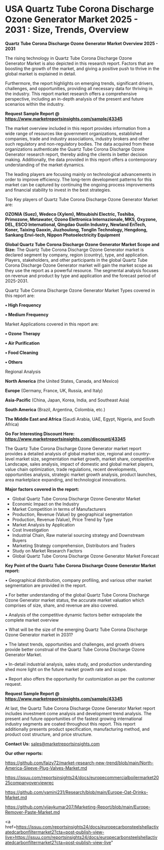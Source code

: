 # USA Quartz Tube Corona Discharge Ozone Generator Market 2025 - 2031 : Size, Trends, Overview

<Strong> Quartz Tube Corona Discharge Ozone Generator Market Overview 2025 - 2031</strong>

The rising technology in Quartz Tube Corona Discharge Ozone Generator Market is also depicted in this research report. Factors that are boosting the growth of the market, and giving a positive push to thrive in the global market is explained in detail.

Furthermore, the report highlights on emerging trends, significant drivers, challenges, and opportunities, providing all necessary data for thriving in the industry. This report market research offers a comprehensive perspective, including an in-depth analysis of the present and future scenarios within the industry.

<strong>Request Sample Report @ <a href=https://www.marketreportsinsights.com/sample/43345>https://www.marketreportsinsights.com/sample/43345</a></strong>

The market overview included in this report provides information from a wide range of resources like government organizations, established companies, trade and industry associations, industry brokers and other such regulatory and non-regulatory bodies. The data acquired from these organizations authenticate the Quartz Tube Corona Discharge Ozone Generator research report, thereby aiding the clients in better decision making. Additionally, the data provided in this report offers a contemporary understanding of the market dynamics.

The leading players are focusing mainly on technological advancements in order to improve efficiency. The long-term development patterns for this market can be captured by continuing the ongoing process improvements and financial stability to invest in the best strategies.

Top Key players of Quartz Tube Corona Discharge Ozone Generator Market are:

<strong>OZONIA (Suez), Wedeco (Xylem), Mitsubishi Electric, Toshiba, Primozone, Metawater, Ozono Elettronica Internazionale, MKS, Oxyzone, DEL, ESCO lnternational, Qingdao Guolin Industry, Newland EnTech, Koner, Taixing Gaoxin, Jiuzhoulong, Tonglin Technology, Hengdong, Sankang Envi-tech, Nippon Photoelectricity Equipment</strong>

<strong><b>Global Quartz Tube Corona Discharge Ozone Generator Market Scope and Size:</b></strong>
The Quartz Tube Corona Discharge Ozone Generator market is declared segment by company, region (country), type, and application. Players, stakeholders, and other participants in the global Quartz Tube Corona Discharge Ozone Generator market will gain the market scope as they use the report as a powerful resource. The segmental analysis focuses on revenue and product by type and application and the forecast period of 2025-2031.

Quartz Tube Corona Discharge Ozone Generator Market Types covered in this report are:

<strong>•  High Frequency

•  Medium Frequency</strong>

Market Applications covered in this report are:

<strong>•  Ozone Therapy

•  Air Purification

•  Food Cleaning

•  Others</strong> 

Regional Analysis

<strong>North America</strong> (the United States, Canada, and Mexico)

<strong>Europe</strong> (Germany, France, UK, Russia, and Italy)

<strong>Asia-Pacific</strong> (China, Japan, Korea, India, and Southeast Asia)

<strong>South America</strong> (Brazil, Argentina, Colombia, etc.)

<strong>The Middle East and Africa</strong> (Saudi Arabia, UAE, Egypt, Nigeria, and South Africa)

<strong>Go For Interesting Discount Here: <a href=https://www.marketreportsinsights.com/discount/43345>https://www.marketreportsinsights.com/discount/43345</a></strong>

The Quartz Tube Corona Discharge Ozone Generator market report provides a detailed analysis of global market size, regional and country-level market size, segmentation market growth, market share, competitive Landscape, sales analysis, impact of domestic and global market players, value chain optimization, trade regulations, recent developments, opportunities analysis, strategic market growth analysis, product launches, area marketplace expanding, and technological innovations.

<strong><b>Major factors covered in the report:</b></strong>
<ul>
  <li>Global Quartz Tube Corona Discharge Ozone Generator Market </li>
  <li>Economic Impact on the Industry</li>
  <li>Market Competition in terms of Manufacturers</li>
  <li>Production, Revenue (Value) by geographical segmentation</li>
  <li>Production, Revenue (Value), Price Trend by Type</li>
  <li>Market Analysis by Application</li>
  <li>Cost Investigation</li>
  <li>Industrial Chain, Raw material sourcing strategy and Downstream Buyers</li>
  <li>Marketing Strategy comprehension, Distributors and Traders</li>
  <li>Study on Market Research Factors</li>
  <li>Global Quartz Tube Corona Discharge Ozone Generator Market Forecast</li>
</ul>

<strong><b>Key Point of the Quartz Tube Corona Discharge Ozone Generator Market report:</b></strong>

• Geographical distribution, company profiling, and various other market segmentation are provided in the report.

• For better understanding of the global Quartz Tube Corona Discharge Ozone Generator market status, the accurate market valuation which comprises of size, share, and revenue are also covered.

• Analysis of the competitive dynamic factors better extrapolate the complete market overview

• What will be the size of the emerging Quartz Tube Corona Discharge Ozone Generator market in 2031?

• The latest trends, opportunities and challenges, and growth drivers provide better construal of the Quartz Tube Corona Discharge Ozone Generator Market.

• In-detail industrial analysis, sales study, and production understanding shed more light on the future market growth rate and scope.

• Report also offers the opportunity for customization as per the customer request.

<strong>Request Sample Report @ <a href=https://www.marketreportsinsights.com/sample/43345>https://www.marketreportsinsights.com/sample/43345</a></strong>

At last, the Quartz Tube Corona Discharge Ozone Generator Market report includes investment come analysis and development trend analysis. The present and future opportunities of the fastest growing international industry segments are coated throughout this report. This report additionally presents product specification, manufacturing method, and product cost structure, and price structure.

<strong>Contact Us:</strong>
sales@marketreportsinsights.com

<strong>Our other reports:</strong>

<a href=https://github.com/faizy72/market-research-new-trend/blob/main/North-America-Sleeve-Plug-Valves-Market.md>https://github.com/faizy72/market-research-new-trend/blob/main/North-America-Sleeve-Plug-Valves-Market.md</a>

<a href=https://issuu.com/reportsinsights24/docs/europecommercialboilermarket2025companyoverviewrec>https://issuu.com/reportsinsights24/docs/europecommercialboilermarket2025companyoverviewrec</a>

<a href=https://github.com/yamini231/Research/blob/main/Europe-Oat-Drinks-Market.md>https://github.com/yamini231/Research/blob/main/Europe-Oat-Drinks-Market.md</a>

<a href=https://github.com/vijaykumar207/Marketing-Report/blob/main/Europe-Remover-Paste-Market.md>https://github.com/vijaykumar207/Marketing-Report/blob/main/Europe-Remover-Paste-Market.md</a>

<a href=https://issuu.com/reportsinsights24/docs/europecarbonsteelshellactivatedcarbonfiltermarket2?cta=post-publish-view-live>https://issuu.com/reportsinsights24/docs/europecarbonsteelshellactivatedcarbonfiltermarket2?cta=post-publish-view-live</a>"
